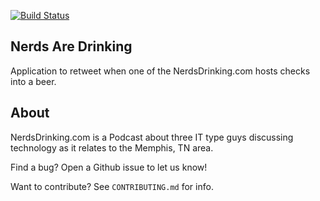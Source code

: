 [![Build Status](https://travis-ci.org/svpernova09/NerdsAreDrinking.svg?branch=master)](https://travis-ci.org/HackMemphis/HACKmemphis.com)

## Nerds Are Drinking

Application to retweet when one of the NerdsDrinking.com hosts checks into a beer.

## About

NerdsDrinking.com is a Podcast about three IT type guys discussing technology as it relates to the Memphis, TN area. 

Find a bug? Open a Github issue to let us know!

Want to contribute? See ```CONTRIBUTING.md``` for info.
